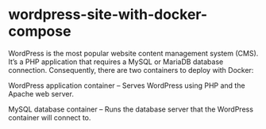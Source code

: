 # wordpress-site-with-docker-compose
WordPress is the most popular website content management system (CMS). It’s a PHP application that requires a MySQL or MariaDB database connection. Consequently, there are two containers to deploy with Docker:

WordPress application container – Serves WordPress using PHP and the Apache web server.

MySQL database container – Runs the database server that the WordPress container will connect to.
